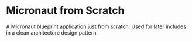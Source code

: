 # Micronaut from Scratch

A Micronaut blueprint application just from scratch.
Used for later includes in a clean architecture design pattern.
